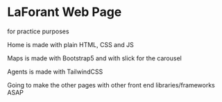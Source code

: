 # LaForant Web Page
for practice purposes

Home is made with plain HTML, CSS and JS

Maps is made with Bootstrap5 and with slick for the carousel

Agents is made with TailwindCSS

Going to make the other pages with other front end libraries/frameworks ASAP